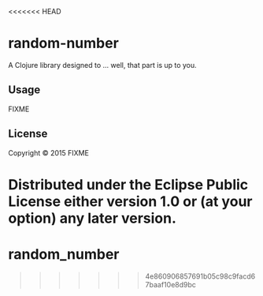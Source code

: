 <<<<<<< HEAD
# random-number

A Clojure library designed to ... well, that part is up to you.

## Usage

FIXME

## License

Copyright © 2015 FIXME

Distributed under the Eclipse Public License either version 1.0 or (at
your option) any later version.
=======
# random_number
>>>>>>> 4e860906857691b05c98c9facd67baaf10e8d9bc
